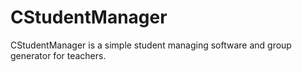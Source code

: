# CStudentManager
CStudentManager is a simple student managing software and group generator for teachers.
